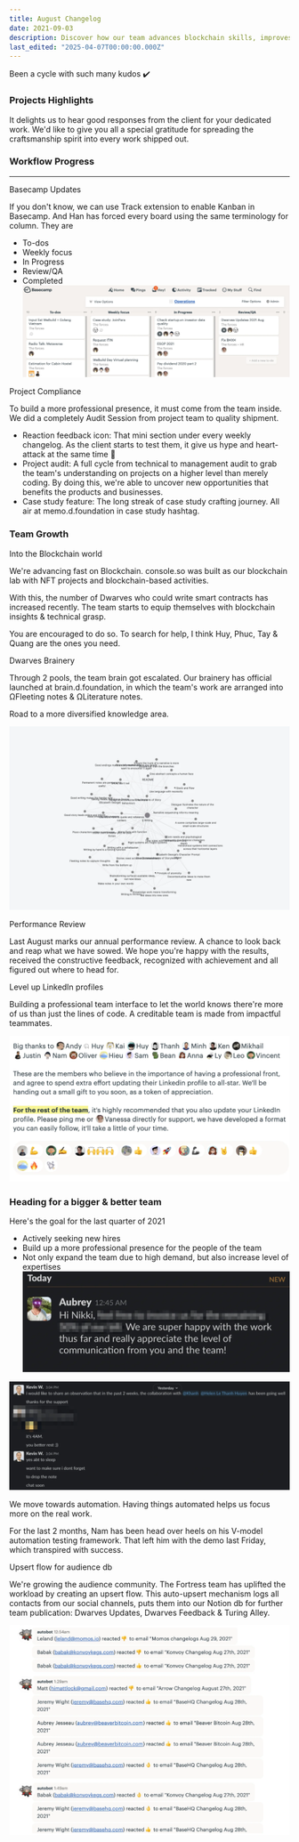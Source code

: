 ```yaml
---
title: August Changelog
date: 2021-09-03
description: Discover how our team advances blockchain skills, improves project workflows with Basecamp Kanban, and grows expertise through audits, automation, and professional development.
last_edited: "2025-04-07T00:00:00.000Z"
---
```


Been a cycle with such many kudos ✔️

### Projects Highlights

It delights us to hear good responses from the client for your dedicated work. We'd like to give you all a special gratitude for spreading the craftsmanship spirit into every work shipped out.

### Workflow Progress

---

Basecamp Updates

If you don't know, we can use Track extension to enable Kanban in Basecamp. And Han has forced every board using the same terminology for column. They are

- To-dos
- Weekly focus
- In Progress
- Review/QA
- Completed
  ![](assets/notion-image-1744006946675-eivlv.webp)

Project Compliance

To build a more professional presence, it must come from the team inside. We did a completely Audit Session from project team to quality shipment.

- Reaction feedback icon: That mini section under every weekly changelog. As the client starts to test them, it give us hype and heart-attack at the same time 🥲
- Project audit: A full cycle from technical to management audit to grab the team's understanding on projects on a higher level than merely coding. By doing this, we're able to uncover new opportunities that benefits the products and businesses.
- Case study feature: The long streak of case study crafting journey. All air at memo.d.foundation in case study hashtag.

### Team Growth

Into the Blockchain world

We're advancing fast on Blockchain. console.so was built as our blockchain lab with NFT projects and blockchain-based activities.

With this, the number of Dwarves who could write smart contracts has increased recently. The team starts to equip themselves with blockchain insights & technical grasp.

You are encouraged to do so. To search for help, I think Huy, Phuc, Tay & Quang are the ones you need.

Dwarves Brainery

Through 2 pools, the team brain got escalated. Our brainery has official launched at brain.d.foundation, in which the team's work are arranged into ΩFleeting notes & ΩLiterature notes.

Road to a more diversified knowledge area.

![](assets/notion-image-1744006947065-4iixd.webp)

Performance Review

Last August marks our annual performance review. A chance to look back and reap what we have sowed. We hope you're happy with the results, received the constructive feedback, recognized with achievement and all figured out where to head for.

Level up LinkedIn profiles

Building a professional team interface to let the world knows there're more of us than just the lines of code. A creditable team is made from impactful teammates.

![](assets/notion-image-1744006947625-gk629.webp)

### Heading for a bigger & better team

Here's the goal for the last quarter of 2021

- Actively seeking new hires
- Build up a more professional presence for the people of the team
- Not only expand the team due to high demand, but also increase level of expertises
  ![](assets/notion-image-1744006947990-egark.webp)

![](assets/notion-image-1744006948330-d00vd.webp)

We move towards automation. Having things automated helps us focus more on the real work.

For the last 2 months, Nam has been head over heels on his V-model automation testing framework. That left him with the demo last Friday, which transpired with success.

Upsert flow for audience db

We're growing the audience community. The Fortress team has uplifted the workload by creating an upsert flow. This auto-upsert mechanism logs all contacts from our social channels, puts them into our Notion db for further team publication: Dwarves Updates, Dwarves Feedback & Turing Alley.

![](assets/notion-image-1744006948693-9i94d.webp)

